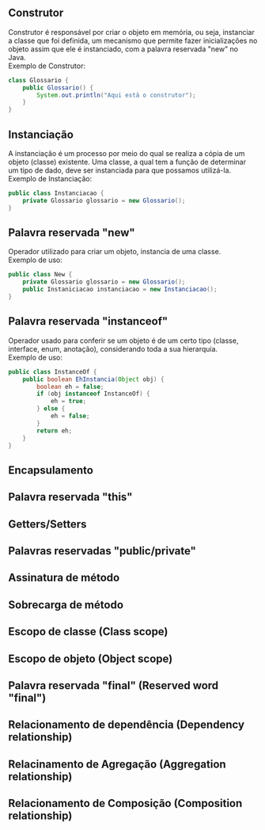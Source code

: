 ## Construtor
Construtor é responsável por criar o objeto em memória, ou seja, instanciar a classe que foi definida, um mecanismo que permite fazer inicializações no objeto assim que ele é instanciado, com a palavra reservada "new" no Java.  
Exemplo de Construtor:
``` Java
class Glossario {
    public Glossario() {
        System.out.println("Aqui está o construtor");
    }
}
```
## Instanciação
A instanciação é um processo por meio do qual se realiza a cópia de um objeto (classe) existente. Uma classe, a qual tem a função de determinar um tipo de dado, deve ser instanciada para que possamos utilizá-la.  
Exemplo de Instanciação:
``` Java
public class Instanciacao {
    private Glossario glossario = new Glossario();
}
```
## Palavra reservada "new"
Operador utilizado para criar um objeto, instancia de uma classe.  
Exemplo de uso:
``` Java
public class New {
    private Glossario glossario = new Glossario();
    public Instaniciacao instanciacao = new Instanciacao();
}
```
## Palavra reservada "instanceof"
Operador usado para conferir se um objeto é de um certo tipo (classe, interface, enum, anotação), considerando toda a sua hierarquia.  
Exemplo de uso:
``` Java
public class InstanceOf {
    public boolean EhInstancia(Object obj) {
        boolean eh = false;
        if (obj instanceof InstanceOf) {
            eh = true;
        } else {
            eh = false;
        }
        return eh;
    }
}
```
## Encapsulamento

## Palavra reservada "this"
## Getters/Setters
## Palavras reservadas "public/private"
## Assinatura de método
## Sobrecarga de método
## Escopo de classe (Class scope)
## Escopo de objeto (Object scope)
## Palavra reservada "final" (Reserved word "final")
## Relacionamento de dependência (Dependency relationship)
## Relacinamento de Agregação (Aggregation relationship)
## Relacionamento de Composição (Composition relationship)